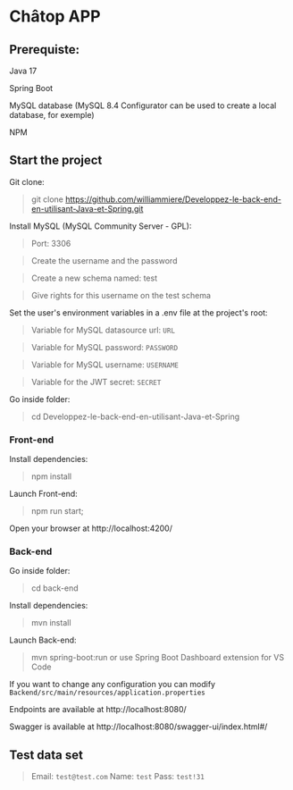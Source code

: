 # Châtop APP

## Prerequiste:

Java 17

Spring Boot

MySQL database (MySQL 8.4 Configurator can be used to create a local database, for exemple)

NPM

## Start the project
Git clone:

> git clone https://github.com/williammiere/Developpez-le-back-end-en-utilisant-Java-et-Spring.git

Install MySQL (MySQL Community Server - GPL):

> Port: 3306

> Create the username and the password 

> Create a new schema named: test

> Give rights for this username on the test schema


Set the user's environment variables in a .env file at the project's root:

> Variable for MySQL datasource url: `URL`

> Variable for MySQL password: `PASSWORD`

> Variable for MySQL username: `USERNAME`

> Variable for the JWT secret: `SECRET`

Go inside folder:

> cd Developpez-le-back-end-en-utilisant-Java-et-Spring

### Front-end

Install dependencies:

> npm install

Launch Front-end:

> npm run start;

Open your browser at http://localhost:4200/

### Back-end

Go inside folder:

> cd back-end

Install dependencies:

> mvn install

Launch Back-end:

> mvn spring-boot:run or use Spring Boot Dashboard extension for VS Code


If you want to change any configuration you can modify `Backend/src/main/resources/application.properties`

Endpoints are available at http://localhost:8080/

Swagger is available at http://localhost:8080/swagger-ui/index.html#/

## Test data set
> Email: `test@test.com`
> Name: `test`
> Pass: `test!31`
